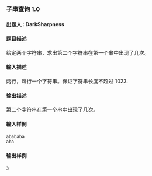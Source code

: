 ### 子串查询 1.0

#### 出题人 : DarkSharpness

#### 题目描述

给定两个字符串，求出第二个字符串在第一个串中出现了几次。

#### 输入描述

两行，每行一个字符串。保证字符串长度不超过 1023.

#### 输出描述

第二个字符串在第一个串中出现了几次。

#### 输入样例

```
abababa
aba
```

#### 输出样例

```
3
```